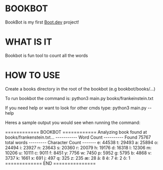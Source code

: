 # BOOKBOT

BookBot is my first [Boot.dev](https://www.boot.dev) project!

# WHAT IS IT
Bookbot is fun tool to count all the words 

# HOW TO USE

Create a books directory in the root of the bookbot
(e.g bookbot/books/...)

To run bookbot the command is:
python3 main.py books/frankeinstein.txt

If you need help or want to look for other cmds type:
python3 main.py --help

Heres a sample output you would see when running the command:

============ BOOKBOT ============
Analyzing book found at books/frankenstein.txt...
----------- Word Count ----------
Found 75767 total words
--------- Character Count -------
e: 44538
t: 29493
a: 25894
o: 24494
i: 23927
n: 23643
s: 20360
r: 20079
h: 19176
d: 16318
l: 12306
m: 10206
u: 10111
c: 9011
f: 8451
y: 7756
w: 7450
p: 5952
g: 5795
b: 4868
v: 3737
k: 1661
x: 691
j: 497
q: 325
z: 235
æ: 28
â: 8
ê: 7
ë: 2
ô: 1
============= END ===============